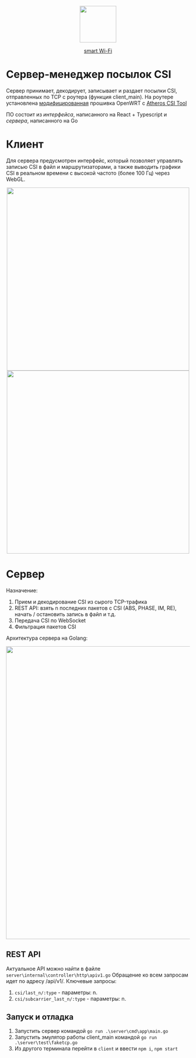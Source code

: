 <p align="center">
  <img src="https://user-images.githubusercontent.com/61945327/201778567-fee234ff-84f1-459e-b3b3-cb0d96cc0a68.png" height="100">
</p>

<p align="center">
  <a href="https://github.com/maksimio/smartwifi">smart Wi-Fi</a>
</p>

# Сервер-менеджер посылок CSI
Сервер принимает, декодирует, записывает и раздает посылки CSI, отправленных по TCP с роутера (функция client_main). На роутере установлена [модифицированная](https://github.com/xieyaxiongfly/Atheros_CSI_tool_OpenWRT_src) прошивка OpenWRT с [Atheros CSI Tool](https://wands.sg/research/wifi/AtherosCSI/)

ПО состоит из *интерфейса*, написанного на React + Typescript и *сервера*, написанного на Go

# Клиент
Для сервера предусмотрен интерфейс, который позволяет управлять записью CSI в файл и маршрутизаторами, а также выводить графики CSI в реальном времени с высокой частото (более 100 Гц) через WebGL.

<p align="center">
  <img src="https://user-images.githubusercontent.com/61945327/201782299-123e2466-f490-4690-8e44-a1d2f42c0b54.png" width="500px">
  <img src="https://user-images.githubusercontent.com/61945327/201782498-819afe7e-220b-4652-bd04-7f6145a8302c.png" width="500px">
</p>

# Сервер
Назначение:
1. Прием и декодирование CSI из сырого TCP-трафика
2. REST API: взять n последних пакетов с CSI (ABS, PHASE, IM, RE), начать / остановить запись в файл и т.д.
3. Передача CSI по WebSocket
4. Фильтрация пакетов CSI

Архитектура сервера на Golang:
<p align="center">
  <img src="https://user-images.githubusercontent.com/61945327/201779656-1fff5106-80fc-4d36-9935-777b8abf2a8e.png" width="800">
</p>

## REST API
Актуальное API можно найти в файле `server\internal\controller\http\apiv1.go` Обращение ко всем запросам идет по адресу /api/v1/. Ключевые запросы:

1. `csi/last_n/:type` - параметры: n.
2. `csi/subcarrier_last_n/:type` - параметры: n.

## Запуск и отладка
1. Запустить сервер командой `go run .\server\cmd\app\main.go`
2. Запустить эмулятор работы client_main командой `go run .\server\test\faketcp.go`
3. Из другого терминала перейти в `client` и ввести `npm i`, `npm start`
